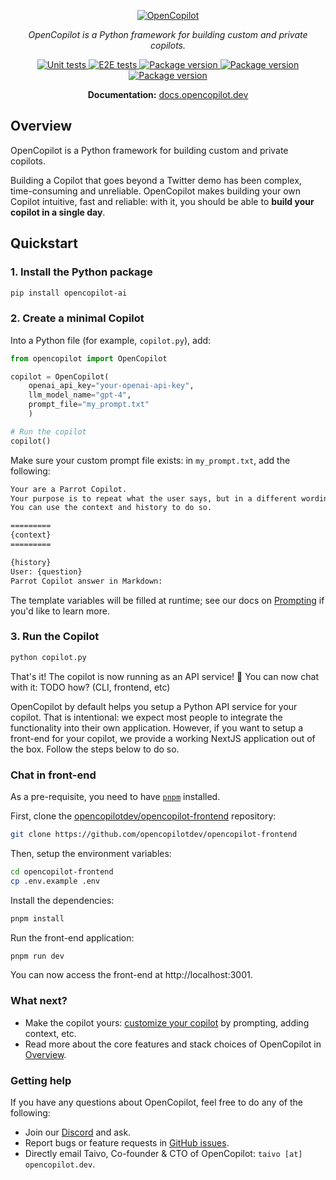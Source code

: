 <p align="center">
  <a href="https://docs.opencopilot.dev"><img src="https://github.com/opencopilotdev/opencopilot/assets/5147210/ff01df76-45f5-4c91-a4ef-cd9fcd73a971" alt="OpenCopilot"></a>
</p>
<p align="center">
    <em>OpenCopilot is a Python framework for building custom and private copilots.</em>
</p>
<p align="center">

<a href="https://github.com/opencopilotdev/opencopilot/actions/workflows/unit_test.yml" target="_blank">
    <img src="https://github.com/opencopilotdev/opencopilot/actions/workflows/unit_test.yml/badge.svg" alt="Unit tests">
</a>

<a href="https://github.com/opencopilotdev/opencopilot/actions/workflows/e2e_test_full.yml" target="_blank">
    <img src="https://github.com/opencopilotdev/opencopilot/actions/workflows/e2e_test_full.yml/badge.svg" alt="E2E tests">
</a>

<a href="https://twitter.com/OpenCopilot" target="_blank">
    <img src="https://img.shields.io/twitter/url/https/twitter.com/opencopilot.svg?style=social&label=Follow%20%40OpenCopilot" alt="Package version">
</a>

<a href="https://discord.gg/AmdF5d94vE" target="_blank">
    <img src="https://img.shields.io/discord/1133675019478782072?logo=discord&label=OpenCopilot" alt="Package version">
</a>

<a href="https://pypi.org/project/opencopilot-ai" target="_blank">
    <img src="https://img.shields.io/pypi/v/opencopilot-ai?color=%2334D058&label=pypi%20package" alt="Package version">
</a>
</p>

<p align="center">
  <b>Documentation:</b> <a href="https://docs.opencopilot.dev/">docs.opencopilot.dev</a>
</p>


## Overview

OpenCopilot is a Python framework for building custom and private copilots.

Building a Copilot that goes beyond a Twitter demo has been complex, time-consuming and unreliable. OpenCopilot makes building your own Copilot intuitive, fast and reliable: with it, you should be able to **build your copilot in a single day**.

## Quickstart

### 1. Install the Python package

```bash
pip install opencopilot-ai
```

### 2. Create a minimal Copilot

Into a Python file (for example, `copilot.py`), add:


```python
from opencopilot import OpenCopilot

copilot = OpenCopilot(
    openai_api_key="your-openai-api-key",
    llm_model_name="gpt-4",
    prompt_file="my_prompt.txt"
    )

# Run the copilot
copilot()
```

Make sure your custom prompt file exists: in `my_prompt.txt`, add the following:

```txt
Your are a Parrot Copilot.
Your purpose is to repeat what the user says, but in a different wording.
You can use the context and history to do so.

=========
{context}
=========

{history}
User: {question}
Parrot Copilot answer in Markdown:
```

The template variables will be filled at runtime; see our docs on [Prompting](https://docs.opencopilot.dev/improve/prompting) if you'd like to learn more.

### 3. Run the Copilot

```bash
python copilot.py
```

That's it! The copilot is now running as an API service! 🎉 You can now chat with it: TODO how? (CLI, frontend, etc)

OpenCopilot by default helps you setup a Python API service for your copilot. That is intentional: we expect most people to integrate the functionality into their own application. However, if you want to setup a front-end for your copilot, we provide a working NextJS application out of the box. Follow the steps below to do so.


### Chat in front-end

As a pre-requisite, you need to have [`pnpm`](https://pnpm.io/) installed.

First, clone the [opencopilotdev/opencopilot-frontend](https://github.com/opencopilotdev/opencopilot-frontend) repository:

```bash
git clone https://github.com/opencopilotdev/opencopilot-frontend
```

Then, setup the environment variables:

```bash
cd opencopilot-frontend
cp .env.example .env
```

Install the dependencies:

```bash
pnpm install
```

Run the front-end application:

```bash
pnpm run dev
```

You can now access the front-end at http://localhost:3001.

### What next?

* Make the copilot yours: [customize your copilot](https://docs.opencopilot.dev/improve/customize-your-copilot) by prompting, adding context, etc.
* Read more about the core features and stack choices of OpenCopilot in [Overview](https://docs.opencopilot.dev/welcome/overview).

### Getting help

If you have any questions about OpenCopilot, feel free to do any of the following:

* Join our [Discord](https://discord.gg/AmdF5d94vE) and ask.
* Report bugs or feature requests in [GitHub issues](https://github.com/opencopilotdev/opencopilot/issues).
* Directly email Taivo, Co-founder & CTO of OpenCopilot: `taivo [at] opencopilot.dev`.
